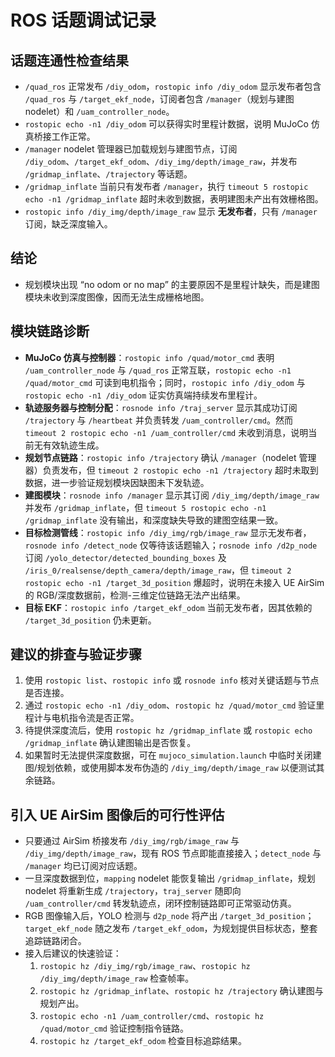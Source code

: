 # ROS 话题调试记录

## 话题连通性检查结果
- `/quad_ros` 正常发布 `/diy_odom`，`rostopic info /diy_odom` 显示发布者包含 `/quad_ros` 与 `/target_ekf_node`，订阅者包含 `/manager`（规划与建图 nodelet）和 `/uam_controller_node`。
- `rostopic echo -n1 /diy_odom` 可以获得实时里程计数据，说明 MuJoCo 仿真桥接工作正常。
- `/manager` nodelet 管理器已加载规划与建图节点，订阅 `/diy_odom`、`/target_ekf_odom`、`/diy_img/depth/image_raw`，并发布 `/gridmap_inflate`、`/trajectory` 等话题。
- `/gridmap_inflate` 当前只有发布者 `/manager`，执行 `timeout 5 rostopic echo -n1 /gridmap_inflate` 超时未收到数据，表明建图未产出有效栅格图。
- `rostopic info /diy_img/depth/image_raw` 显示 **无发布者**，只有 `/manager` 订阅，缺乏深度输入。

## 结论
- 规划模块出现 “no odom or no map” 的主要原因不是里程计缺失，而是建图模块未收到深度图像，因而无法生成栅格地图。

## 模块链路诊断
- **MuJoCo 仿真与控制器**：`rostopic info /quad/motor_cmd` 表明 `/uam_controller_node` 与 `/quad_ros` 正常互联，`rostopic echo -n1 /quad/motor_cmd` 可读到电机指令；同时，`rostopic info /diy_odom` 与 `rostopic echo -n1 /diy_odom` 证实仿真端持续发布里程计。
- **轨迹服务器与控制分配**：`rosnode info /traj_server` 显示其成功订阅 `/trajectory` 与 `/heartbeat` 并负责转发 `/uam_controller/cmd`。然而 `timeout 2 rostopic echo -n1 /uam_controller/cmd` 未收到消息，说明当前无有效轨迹生成。
- **规划节点链路**：`rostopic info /trajectory` 确认 `/manager`（nodelet 管理器）负责发布，但 `timeout 2 rostopic echo -n1 /trajectory` 超时未取到数据，进一步验证规划模块因缺图未下发轨迹。
- **建图模块**：`rosnode info /manager` 显示其订阅 `/diy_img/depth/image_raw` 并发布 `/gridmap_inflate`，但 `timeout 5 rostopic echo -n1 /gridmap_inflate` 没有输出，和深度缺失导致的建图空结果一致。
- **目标检测管线**：`rostopic info /diy_img/rgb/image_raw` 显示无发布者，`rosnode info /detect_node` 仅等待该话题输入；`rosnode info /d2p_node` 订阅 `/yolo_detector/detected_bounding_boxes` 及 `/iris_0/realsense/depth_camera/depth/image_raw`，但 `timeout 2 rostopic echo -n1 /target_3d_position` 爆超时，说明在未接入 UE AirSim 的 RGB/深度数据前，检测-三维定位链路无法产出结果。
- **目标 EKF**：`rostopic info /target_ekf_odom` 当前无发布者，因其依赖的 `/target_3d_position` 仍未更新。

## 建议的排查与验证步骤
1. 使用 `rostopic list`、`rostopic info` 或 `rosnode info` 核对关键话题与节点是否连接。
2. 通过 `rostopic echo -n1 /diy_odom`、`rostopic hz /quad/motor_cmd` 验证里程计与电机指令流是否正常。
3. 待提供深度流后，使用 `rostopic hz /gridmap_inflate` 或 `rostopic echo /gridmap_inflate` 确认建图输出是否恢复。
4. 如果暂时无法提供深度数据，可在 `mujoco_simulation.launch` 中临时关闭建图/规划依赖，或使用脚本发布伪造的 `/diy_img/depth/image_raw` 以便测试其余链路。

## 引入 UE AirSim 图像后的可行性评估
- 只要通过 AirSim 桥接发布 `/diy_img/rgb/image_raw` 与 `/diy_img/depth/image_raw`，现有 ROS 节点即能直接接入；`detect_node` 与 `/manager` 均已订阅对应话题。
- 一旦深度数据到位，`mapping` nodelet 能恢复输出 `/gridmap_inflate`，规划 nodelet 将重新生成 `/trajectory`，`traj_server` 随即向 `/uam_controller/cmd` 转发轨迹点，闭环控制链路即可正常驱动仿真。
- RGB 图像输入后，YOLO 检测与 `d2p_node` 将产出 `/target_3d_position`；`target_ekf_node` 随之发布 `/target_ekf_odom`，为规划提供目标状态，整套追踪链路闭合。
- 接入后建议的快速验证：
	1. `rostopic hz /diy_img/rgb/image_raw`、`rostopic hz /diy_img/depth/image_raw` 检查帧率。
	2. `rostopic hz /gridmap_inflate`、`rostopic hz /trajectory` 确认建图与规划产出。
	3. `rostopic echo -n1 /uam_controller/cmd`、`rostopic hz /quad/motor_cmd` 验证控制指令链路。
	4. `rostopic hz /target_ekf_odom` 检查目标追踪结果。
